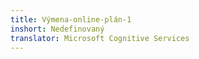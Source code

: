 ```yaml
---
title: Výmena-online-plán-1
inshort: Nedefinovaný
translator: Microsoft Cognitive Services
---
```




